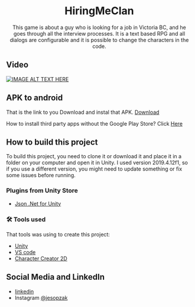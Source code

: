 <h1 align="center">HiringMeClan</h1> 

<p align="center">This game is about a guy who is looking for a job in Victoria BC, and he goes through all the interview processes.
It is a text based RPG and all dialogs are configurable and it is possible to change the characters in the code.</p>

## Video
[![IMAGE ALT TEXT HERE](https://img.youtube.com/vi/XXXXXXX/0.jpg)](https://www.youtube.com/watch?v=XXXXXX)

## APK to android

That is the link to you Download and instal that APK. [Download](https://github.com/Sopzak/ResumeDelivery/raw/main/APK/HiringMeClan.apk)

How to install third party apps without the Google Play Store? Click [Here](https://www.androidauthority.com/how-to-install-apks-31494/)

## How to build this project

To build this project, you need to clone it or download it and place it in a folder on your computer and open it in Unity. I used version 2019.4.12f1, so if you use a different version, you might need to update something or fix some issues before running.

### Plugins from  Unity Store

- [Json .Net for Unity](https://assetstore.unity.com/packages/tools/input-management/json-net-for-unity-11347)

### 🛠 Tools used

That tools was using to create this project:

- [Unity](https://unity.com/)
- [VS code](https://code.visualstudio.com/)
- [Character Creator 2D](https://mochakingup.itch.io/cc2d)


## Social Media and LinkedIn

- [linkedin](https://www.linkedin.com/in/jesiel-sopzak/)
- Instagram [@jesopzak](https://www.linkedin.com/in/jesiel-sopzak/)